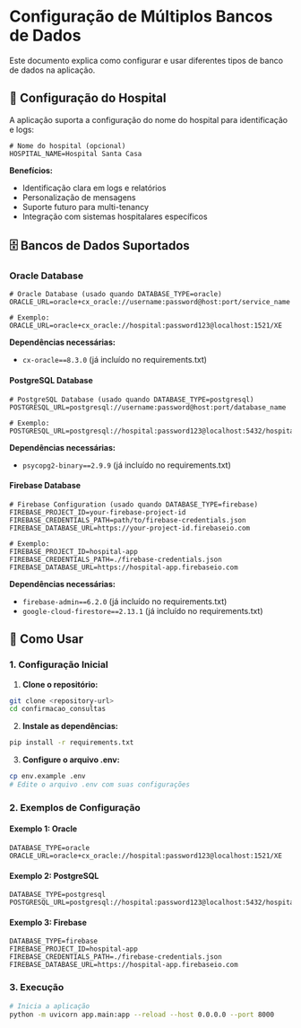 # Configuração de Múltiplos Bancos de Dados

Este documento explica como configurar e usar diferentes tipos de banco de dados na aplicação.

## 🏥 Configuração do Hospital

A aplicação suporta a configuração do nome do hospital para identificação e logs:

```env
# Nome do hospital (opcional)
HOSPITAL_NAME=Hospital Santa Casa
```

**Benefícios:**

- Identificação clara em logs e relatórios
- Personalização de mensagens
- Suporte futuro para multi-tenancy
- Integração com sistemas hospitalares específicos

## 🗄️ Bancos de Dados Suportados

### Oracle Database

```env
# Oracle Database (usado quando DATABASE_TYPE=oracle)
ORACLE_URL=oracle+cx_oracle://username:password@host:port/service_name

# Exemplo:
ORACLE_URL=oracle+cx_oracle://hospital:password123@localhost:1521/XE
```

**Dependências necessárias:**

- `cx-oracle==8.3.0` (já incluído no requirements.txt)

#### PostgreSQL Database

```env
# PostgreSQL Database (usado quando DATABASE_TYPE=postgresql)
POSTGRESQL_URL=postgresql://username:password@host:port/database_name

# Exemplo:
POSTGRESQL_URL=postgresql://hospital:password123@localhost:5432/hospital_db
```

**Dependências necessárias:**

- `psycopg2-binary==2.9.9` (já incluído no requirements.txt)

#### Firebase Database

```env
# Firebase Configuration (usado quando DATABASE_TYPE=firebase)
FIREBASE_PROJECT_ID=your-firebase-project-id
FIREBASE_CREDENTIALS_PATH=path/to/firebase-credentials.json
FIREBASE_DATABASE_URL=https://your-project-id.firebaseio.com

# Exemplo:
FIREBASE_PROJECT_ID=hospital-app
FIREBASE_CREDENTIALS_PATH=./firebase-credentials.json
FIREBASE_DATABASE_URL=https://hospital-app.firebaseio.com
```

**Dependências necessárias:**

- `firebase-admin==6.2.0` (já incluído no requirements.txt)
- `google-cloud-firestore==2.13.1` (já incluído no requirements.txt)

## 🚀 Como Usar

### 1. Configuração Inicial

1. **Clone o repositório:**

```bash
git clone <repository-url>
cd confirmacao_consultas
```

2. **Instale as dependências:**

```bash
pip install -r requirements.txt
```

3. **Configure o arquivo .env:**

```bash
cp env.example .env
# Edite o arquivo .env com suas configurações
```

### 2. Exemplos de Configuração

#### Exemplo 1: Oracle

```env
DATABASE_TYPE=oracle
ORACLE_URL=oracle+cx_oracle://hospital:password123@localhost:1521/XE
```

#### Exemplo 2: PostgreSQL

```env
DATABASE_TYPE=postgresql
POSTGRESQL_URL=postgresql://hospital:password123@localhost:5432/hospital_db
```

#### Exemplo 3: Firebase

```env
DATABASE_TYPE=firebase
FIREBASE_PROJECT_ID=hospital-app
FIREBASE_CREDENTIALS_PATH=./firebase-credentials.json
FIREBASE_DATABASE_URL=https://hospital-app.firebaseio.com
```

### 3. Execução

```bash
# Inicia a aplicação
python -m uvicorn app.main:app --reload --host 0.0.0.0 --port 8000
```
